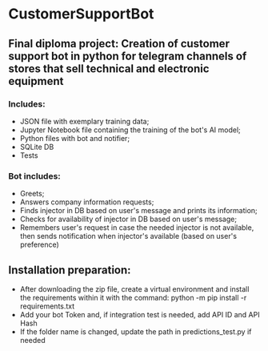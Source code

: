 # CustomerSupportBot

## Final diploma project: Creation of customer support bot in python for telegram channels of stores that sell technical and electronic equipment
### Includes:
- JSON file with exemplary training data;
- Jupyter Notebook file containing the training of the bot's AI model;
- Python files with bot and notifier;
- SQLite DB
- Tests

### Bot includes:
- Greets;
- Answers company information requests;
- Finds injector in DB based on user's message and prints its information;
- Checks for availability of injector in DB based on user's message;
- Remembers user's request in case the needed injector is not available, then sends notification when injector's available (based on user's preference)

## Installation preparation:
- After downloading the zip file, create a virtual environment and install the requirements within it with the command: 
  python -m pip install -r requirements.txt
- Add your bot Token and, if integration test is needed, add API ID and API Hash
- If the folder name is changed, update the path in predictions_test.py if needed
